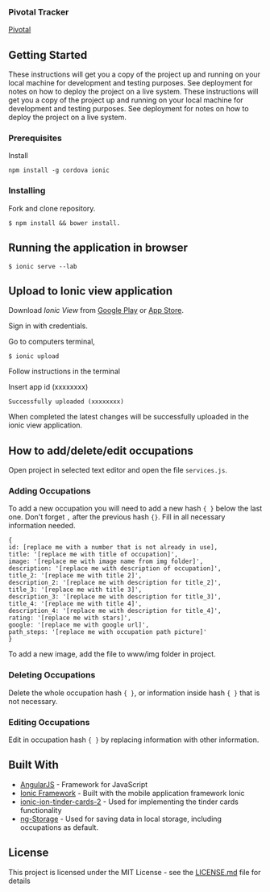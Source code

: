 ### Pivotal Tracker
[Pivotal](https://www.pivotaltracker.com/n/projects/1968195)

## Getting Started

These instructions will get you a copy of the project up and running on your local machine for development and testing purposes. See deployment for notes on how to deploy the project on a live system.		  These instructions will get you a copy of the project up and running on your local machine for development and testing purposes. See deployment for notes on how to deploy the project on a live system.

### Prerequisites

Install
```
npm install -g cordova ionic
```

### Installing

Fork and clone repository.

```
$ npm install && bower install.
```

## Running the application in browser

```
$ ionic serve --lab
```

## Upload to Ionic view application

Download _Ionic View_ from [Google Play](https://play.google.com/store/apps/details?id=com.ionic.viewapp&hl=en) or [App Store](https://itunes.apple.com/us/app/ionic-view/id849930087?mt=8).

Sign in with credentials.

Go to computers terminal,
```
$ ionic upload
```

Follow instructions in the terminal

Insert app id (xxxxxxxx)
```
Successfully uploaded (xxxxxxxx)
```

When completed the latest changes will be successfully uploaded in the ionic view application.

## How to add/delete/edit occupations

Open project in selected text editor and open the file `services.js`.

### Adding Occupations

To add a new occupation you will need to add a new hash `{ }` below the last one. Don't forget `,` after the previous hash `{}`. Fill in all necessary information needed.

```
{
id: [replace me with a number that is not already in use],
title: '[replace me with title of occupation]',
image: '[replace me with image name from img folder]',
description: '[replace me with description of occupation]',
title_2: '[replace me with title 2]',
description_2: '[replace me with description for title_2]',
title_3: '[replace me with title 3]',
description_3: '[replace me with description for title_3]',
title_4: '[replace me with title 4]',
description_4: '[replace me with description for title_4]',
rating: '[replace me with stars]',
google: '[replace me with google url]',
path_steps: '[replace me with occupation path picture]'
}
```

To add a new image, add the file to www/img folder in project.

### Deleting Occupations
Delete the whole occupation hash `{ }`, or information inside hash `{ }` that is not necessary.

### Editing Occupations
Edit in occupation hash `{ }` by replacing information with other information.


## Built With
* [AngularJS](https://angularjs.org) - Framework for JavaScript
* [Ionic Framework](http://ionicframework.com) - Built with the mobile application framework Ionic
* [ionic-ion-tinder-cards-2](https://github.com/loringdodge/ionic-ion-tinder-cards-2) - Used for implementing the tinder cards functionality		    
* [ng-Storage](https://github.com/gsklee/ngStorage) - Used for saving data in local storage, including occupations as default.		    

## License		  
This project is licensed under the MIT License - see the [LICENSE.md](LICENSE.md) file for details
